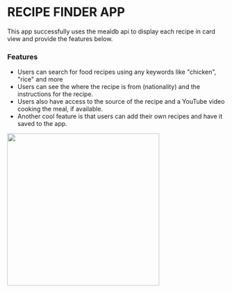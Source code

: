 # <b>RECIPE FINDER APP</b>

This app successfully uses the mealdb api to display each recipe in card view and provide the features below. 

<h3>Features</h3>

* Users can search for food recipes using any keywords like "chicken", "rice" and more
* Users can see the where the recipe is from (nationality) and the instructions for the recipe. 
* Users also have access to the source of the recipe and a YouTube video cooking the meal, if available.
* Another cool feature is that users can add their own recipes and have it saved to the app.


<img src="https://github.com/oadegokee/Recipe_Finder/blob/main/output.gif" height="350"/>

